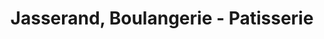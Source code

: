 ---
title: "Jasserand, Boulangerie - Patisserie"
url: /thurins/jasserand-boulangerie-patisserie/
shop: Bäckerei
---